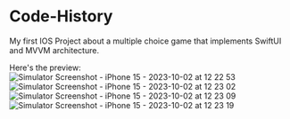 # Code-History
My first IOS Project about a multiple choice game that implements SwiftUI and MVVM architecture.

Here's the preview:
![Simulator Screenshot - iPhone 15 - 2023-10-02 at 12 22 53](https://github.com/laetuz/Code-History/assets/100233549/9c1bfc95-9e23-473b-81dd-bf4785592a03)
![Simulator Screenshot - iPhone 15 - 2023-10-02 at 12 23 02](https://github.com/laetuz/Code-History/assets/100233549/ba70eae6-4679-4dcd-a2c1-30c2f9032e64)
![Simulator Screenshot - iPhone 15 - 2023-10-02 at 12 23 09](https://github.com/laetuz/Code-History/assets/100233549/c23b5374-2b46-44a9-ba29-450c8dd41850)
![Simulator Screenshot - iPhone 15 - 2023-10-02 at 12 23 19](https://github.com/laetuz/Code-History/assets/100233549/d0d27f1b-5118-4a0f-bac7-0a7a15ff24a6)
